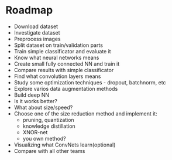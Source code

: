# Roadmap

* Download dataset
* Investigate dataset
* Preprocess images
* Split dataset on train/validation parts
* Train simple classificator and evaluate it
* Know what neural networks means
* Create small fully connected NN and train it
* Compare results with simple classificator
* Find what convolution layers means
* Study some optimization techniques - dropout, batchnorm, etc
* Explore varios data augmentation methods
* Build deep NN
* Is it works better?
* What about size/speed?
* Choose one of the size reduction method and implement it:
  * pruning, quantization
  * knowledge distillation
  * XNOR-net
  * you own method?
* Visualizing what ConvNets learn(optional)
* Compare with all other teams
